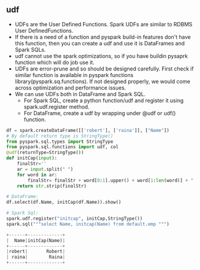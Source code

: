 ## udf

- UDFs are the User Defined Functions. Spark UDFs are similar to RDBMS User DefinedFunctions.
- If there is a need of a function and pyspark build-in features don't have this function, then
you can create a udf and use it is DataFrames and Spark SQLs.
- udf cannot use the spark optimizations, so if you have buildin pysaprk function which will do job use it.
- UDFs are error-prune and so should be designed carefully. First check if similar function is
available in pyspark functions library(pyspark.sq.functions). If not designed properly, we
would come across optimization and performance issues.
- We can use UDFs both in DataFrame and Spark SQL.
  - For Spark SQL, create a python function/udf and register it using spark.udf.register method.
  - For DataFrame, create a udf by wrapping under @udf or udf() function.

```python
df = spark.createDataFrame([['robert'], ['raina']], ["Name"])
# By default return type is StringType()
from pyspark.sql.types import StringType
from pyspark.sql.functions import udf, col
@udf(returnType=StringType())
def initCap(input):
    finalStr=''
    ar = input.split(" ")
    for word in ar:
        finalStr= finalStr + word[0:1].upper() + word[1:len(word)] + " "
    return str.strip(finalStr)

# DataFrame:
df.select(df.Name, initCap(df.Name)).show()

# Spark Sql:
spark.udf.register("initcap", initCap,StringType())
spark.sql("""select Name, initcap(Name) from default.emp """)

+------+-------------+
|  Name|initCap(Name)|
+------+-------------+
|robert|       Robert|
| raina|        Raina|
+------+-------------+

```
